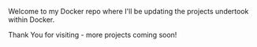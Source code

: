 Welcome to my Docker repo where I'll be updating the projects undertook within Docker.

Thank You for visiting - more projects coming soon! 
